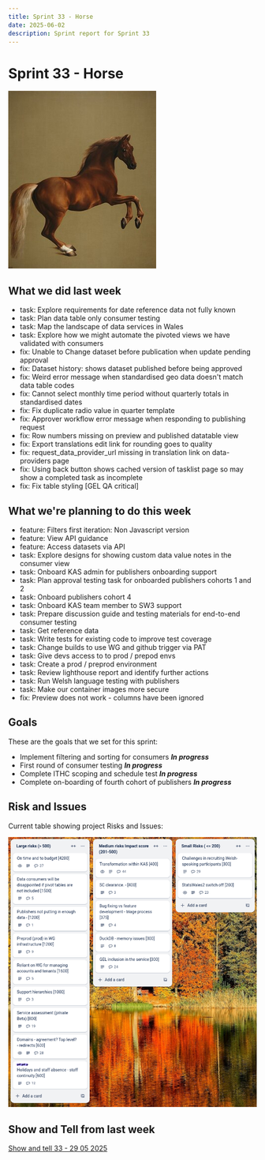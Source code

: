 ```yaml
---
title: Sprint 33 - Horse
date: 2025-06-02
description: Sprint report for Sprint 33
---
```


# Sprint 33 - Horse

![By George Stubbs - http://www.nationalgallery.org.uk/paintings/george-stubbs-whistlejacket, Public Domain](horse.jpg)

## What we did last week


- task: Explore requirements for date reference data not fully known
- task: Plan data table only consumer testing
- task: Map the landscape of data services in Wales
- task: Explore how we might automate the pivoted views we have validated with consumers
- fix: Unable to Change dataset before publication when update pending approval
- fix: Dataset history: shows dataset published before being approved
- fix: Weird error message when standardised geo data doesn't match data table codes
- fix: Cannot select monthly time period without quarterly totals in standardised dates
- fix: Fix duplicate radio value in quarter template
- fix: Approver workflow error message when responding to publishing request
- fix: Row numbers missing on preview and published datatable view
- fix: Export translations edit link for rounding goes to quality
- fix: request_data_provider_url missing in translation link on data-providers page
- fix: Using back button shows cached version of tasklist page so may show a completed task as incomplete
- fix: Fix table styling [GEL QA critical]

## What we're planning to do this week


- feature: Filters first iteration: Non Javascript version
- feature: View API guidance
- feature: Access datasets via API
- task: Explore designs for showing custom data value notes in the consumer view
- task: Onboard KAS admin for publishers onboarding support
- task: Plan approval testing task for onboarded publishers cohorts 1 and 2
- task: Onboard publishers cohort 4
- task: Onboard KAS team member to SW3 support
- task: Prepare discussion guide and testing materials for end-to-end consumer testing
- task: Get reference data
- task: Write tests for existing code to improve test coverage
- task: Change builds to use WG and github trigger via PAT
- task: Give devs access to to prod / prepod envs
- task: Create a prod / preprod environment
- task: Review lighthouse report and identify further actions
- task: Run Welsh language testing with publishers
- task: Make our container images more secure
- fix: Preview does not work - columns have been ignored

## Goals

These are the goals that we set for this sprint:

- Implement filtering and sorting for consumers <span class="badge bg-info">_**In progress**_</span>
- First round of consumer testing <span class="badge bg-info">_**In progress**_</span>
- Complete ITHC scoping and schedule test <span class="badge bg-info">_**In progress**_</span>
- Complete on-boarding of fourth cohort of publishers <span class="badge bg-info">_**In progress**_</span>

## Risk and Issues

Current table showing project Risks and Issues:

![Risks and Issues](riskboard20250602.png)

## Show and Tell from last week

[Show and tell 33 - 29 05 2025](https://drive.google.com/file/d/1tSlF6KkZFqSKi39OOGCz7YY2ost8fL7w/view?usp=sharing)


